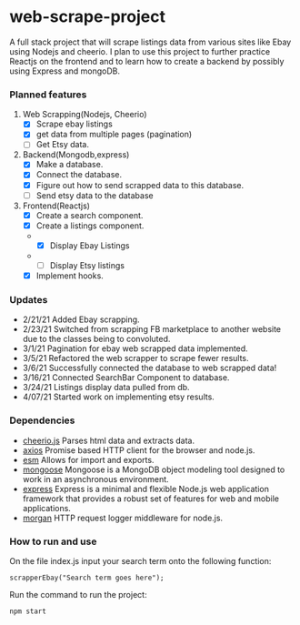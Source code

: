 # web-scrape-project
A full stack project that will scrape listings data from various sites like Ebay using Nodejs and cheerio. I plan to use this project to further practice Reactjs on the frontend and to learn how to create a backend by possibly using Express and mongoDB.


### Planned features
 1. Web Scrapping(Nodejs, Cheerio)
    * [x] Scrape ebay listings
    * [x] get data from multiple pages (pagination)
    * [ ] Get Etsy data.
 2. Backend(Mongodb,express)
    * [x] Make a database.
    * [x] Connect the database.
    * [x] Figure out how to send scrapped data to this database.
    * [ ] Send etsy data to the database
   
 3. Frontend(Reactjs)
    * [x] Create a search component.
    * [x] Create a listings component.
    * * [x] Display Ebay Listings 
    * * [ ] Display Etsy listings
    * [x] Implement hooks.

### Updates
- 2/21/21 Added Ebay scrapping.
- 2/23/21 Switched from scrapping FB marketplace to another website due to the classes being to convoluted.
- 3/1/21  Pagination for ebay web scrapped data implemented.
- 3/5/21  Refactored the web scrapper to scrape fewer results.
- 3/6/21  Successfully connected the database to web scrapped data!
- 3/16/21 Connected SearchBar Component to database.
- 3/24/21 Listings display data pulled from db.
- 4/07/21 Started work on implementing etsy results.
### Dependencies
- [cheerio.js](https://cheerio.js.org/) Parses html data and extracts data.
- [axios](https://www.npmjs.com/package/axios) Promise based HTTP client for the browser and node.js.
- [esm](https://www.npmjs.com/package/esm) Allows for import and exports.
- [mongoose](https://www.npmjs.com/package/mongoose) Mongoose is a MongoDB object modeling tool designed to work in an asynchronous environment.
- [express](http://expressjs.com) Express is a minimal and flexible Node.js web application framework that provides a robust set of features for web and mobile applications.
- [morgan](https://github.com/expressjs/morgan#readme) HTTP request logger middleware for node.js.
### How to run and use

On the file index.js input your search term onto the following function:
``` 
scrapperEbay("Search term goes here");
```
Run the command to run the project:
```
npm start
```
